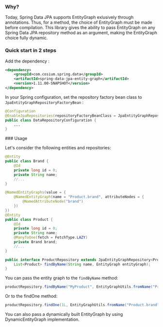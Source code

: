 ### Why?

Today, Spring Data JPA supports EntityGraph exlusively through annotations.
Thus, for a method, the choice of EntityGraph must be made before compilation.
This library gives the ability to pass EntityGraph on any Spring Data JPA repository method as an argument, making the EntityGraph choice fully dynamic.

### Quick start in 2 steps

Add the dependency :

```xml
<dependency>
    <groupId>com.cosium.spring.data</groupId>
    <artifactId>spring-data-jpa-entity-graph</artifactId>
    <version>1.11.00-SNAPSHOT</version>
</dependency>
```

In your Spring configuration, set the repository factory bean class to `JpaEntityGraphRepositoryFactoryBean` :

```java
@Configuration
@EnableJpaRepositories(repositoryFactoryBeanClass = JpaEntityGraphRepositoryFactoryBean.class)
public class DataRepositoryConfiguration {
    ...
}
```

### Usage

Let's consider the following entities and repositories:
```java
@Entity
public class Brand {
    @Id
    private long id = 0;
    private String name;
    //...
}
```
```java
@NamedEntityGraphs(value = {
    @NamedEntityGraph(name = "Product.brand", attributeNodes = {
        @NamedAttributeNode("brand")
    })
})
@Entity
public class Product {
    @Id
    private long id = 0;
    private String name;
    @ManyToOne(fetch = FetchType.LAZY)
    private Brand brand;
    //...
}	
```
```java
public interface ProductRepository extends JpaEntityGraphRepository<Product, Long> {
    List<Product> findByName(String name, EntityGraph entityGraph);
}
```

You can pass the entity graph to the `findByName` method:
```java
productRepository.findByName("MyProduct", EntityGraphUtils.fromName("Product.brand");
```

Or to the findOne method:
```java
productRepository.findOne(1L, EntityGraphUtils.fromName("Product.brand");
```

You can also pass a dynamically built EntityGraph by using DynamicEntityGraph implementation.